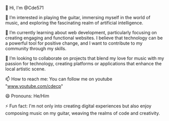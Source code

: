 👋 Hi, I'm @Cde571

👀 I’m interested in playing the guitar, immersing myself in the world of music, and exploring the fascinating realm of artificial intelligence.

🌱 I’m currently learning about web development, particularly focusing on creating engaging and functional websites. I believe that technology can be a powerful tool for positive change, and I want to contribute to my community through my skills.

💞️ I’m looking to collaborate on projects that blend my love for music with my passion for technology, creating platforms or applications that enhance the local artistic scene.

📫 How to reach me: You can follow me on youtube "www.youtube.com/cdecp"

😄 Pronouns: He/Him

⚡ Fun fact: I'm not only into creating digital experiences but also enjoy composing music on my guitar, weaving the realms of code and creativity.
